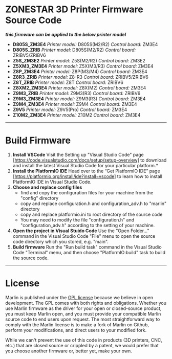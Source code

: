 ﻿# ZONESTAR 3D Printer Firmware Source Code
***this firmware can be applied to the below printer model***
- **D805S_ZM3E4**	   *Printer model:* D805S(M2/R2)	   *Control board:* ZM3E4
- **D805S_ZRIB**	   *Printer model:* D805S(M2/R2)	   *Control board:* ZRIBV5/ZRIBV6
- **Z5S_ZM3E2**	   *Printer model:* Z5S(M2/R2)	   *Control board:* ZM3E2
- **Z5XM3_ZM3E4**	   *Printer model:* Z5X(M3/R3)	   *Control board:* ZM3E4
- **Z8P_ZM3E4**	   *Printer model:* Z8P(M3/M4)	   *Control board:* ZM3E4
- **Z8R3_ZRIB**	   *Printer model:* Z8-R3		      *Control board:* ZRIBV5/ZRIBV6
- **Z8T_ZRIB**  	   *Printer model:* Z8T		         *Control board:* ZRIBV6
- **Z8XM2_ZM3E4**  	*Printer model:* Z8X(M2)		   *Control board:* ZM3E4
- **Z9M3_ZRIB** 	   *Printer model:* Z9M3(R3)		   *Control board:* ZRIBV6
- **Z9M3_ZM3E4**	   *Printer model:* Z9M3(R3)		   *Control board:* ZM3E4
- **Z9M4_ZM3E4** 	   *Printer model:* Z9M4		      *Control board:* ZM3E4
- **Z9V5** 	         *Printer model:* Z9V5(Pro)		   *Control board:* ZM3E4
- **Z10M2_ZM3E4**	   *Printer model:* Z10M2		      *Control board:* ZM3E4

---
# Build Firmware
1. **Install VSCode**
Visit the Setting up "Visual Studio Code" page [https://code.visualstudio.com/docs/setup/setup-overview] to download and install the latest Visual Studio Code for your particular platform.*
2. **Install the PlatformIO IDE**
Head over to the “Get PlatformIO IDE” page [https://platformio.org/install/ide?install=vscode]    to learn how to install PlatformIO IDE in Visual Studio Code.
3. **Choose and replace config files**
   - find and copy the configuration files for your machine from the "config" directory
   - copy and replace configuration.h and configuration_adv.h to "marlin" directory
   - copy and replace platformio.ini to root directory of the source code
   - You may need to modify the file "configuration.h" and "configuration_adv.h" according to the        setting of your machine.
4. **Open the project in Visual Stuido Code**
Use the "Open Folder…" command in the Visual Studio Code "File" menu to open the source code directory       which you stored, e.g. "main".
5. **Build firmware**
Run the "Run build task" command in the Visual Studio Code "Terminal" menu, and then choose       "PlatformIO:build" task to build the source code.

---
# License

Marlin is published under the [GPL license](/LICENSE) because we believe in open development. The GPL comes with both rights and obligations. Whether you use Marlin firmware as the driver for your open or closed-source product, you must keep Marlin open, and you must provide your compatible Marlin source code to end users upon request. The most straightforward way to comply with the Marlin license is to make a fork of Marlin on Github, perform your modifications, and direct users to your modified fork.

While we can't prevent the use of this code in products (3D printers, CNC, etc.) that are closed source or crippled by a patent, we would prefer that you choose another firmware or, better yet, make your own.
